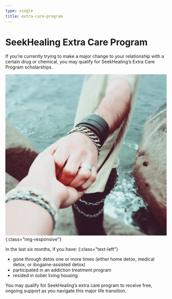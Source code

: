 ```yaml
---
type: single
title: extra-care-program
---
```


# <span class="emphasized-header">SeekHealing</span> Extra Care Program

If you’re currently trying to make a major change to your relationship with a certain drug or chemical, you may qualify for SeekHealing’s Extra Care Program scholarships.

![Seeker Hand](/assets/images/events-2018-hands.png){:class="img-responsive"}

In the last six months, if you have:
{:class="text-left"}

- gone through detox one or more times (either home detox, medical detox, or ibogaine-assisted detox)
- participated in an addiction treatment program
- resided in sober living housing

You may qualify for SeekHealing’s extra care program to receive free, ongoing support as you navigate this major life transition.
